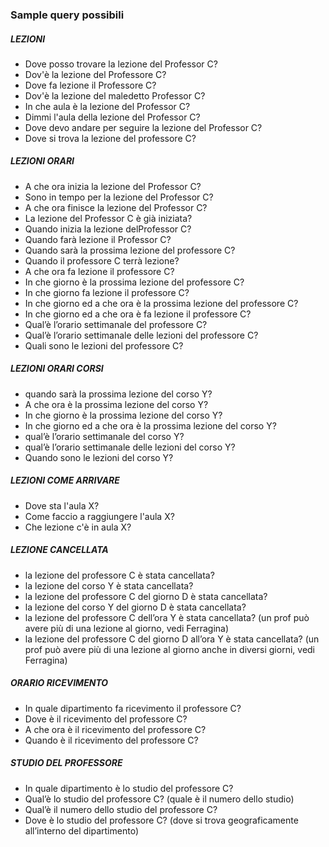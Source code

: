 ### Sample query possibili ###
##### LEZIONI ######
- Dove posso trovare la lezione del Professor C?
- Dov'è la lezione del Professore C?
- Dove fa lezione il Professore C?
- Dov'è la lezione del maledetto Professor C?
- In che aula è la lezione del Professor C?
- Dimmi l'aula della lezione del Professor C?
- Dove devo andare per seguire la lezione del Professor C?
- Dove si trova la lezione del professore C?
##### LEZIONI ORARI ######
- A che ora inizia la lezione del Professor C?
- Sono in tempo per la lezione del Professor C?
- A che ora finisce la lezione del Professor C?
- La lezione del Professor C è già iniziata?
- Quando inizia la lezione delProfessor C?
- Quando farà lezione il Professor C?
- Quando sarà la prossima lezione del professore C?
- Quando il professore C terrà lezione?
- A che ora fa lezione il professore C?
- In che giorno è la prossima lezione del professore C?
- In che giorno fa lezione il professore C?
- In che giorno ed a che ora è la prossima lezione del professore C?
- In che giorno ed a che ora è fa lezione il professore C?
- Qual’è l’orario  settimanale del professore C?
- Qual’è l’orario  settimanale delle lezioni del professore C?
- Quali sono le lezioni del professore C?
##### LEZIONI ORARI CORSI ######
- quando sarà la prossima lezione del corso Y?
- A che ora è la prossima lezione del corso Y?
- In che giorno è la prossima lezione del corso Y?
- In che giorno ed a che ora è la prossima lezione del corso Y?
- qual’è  l’orario settimanale del corso Y?
- qual’è l’orario  settimanale delle lezioni del corso Y?
- Quando sono le lezioni del corso Y?
##### LEZIONI COME ARRIVARE #####
- Dove sta l'aula X?
- Come faccio a raggiungere l'aula X?
- Che lezione c'è in aula X?
##### LEZIONE CANCELLATA #####
- la lezione del professore C è stata cancellata?
- la lezione del corso Y è stata cancellata?
- la lezione del professore C del giorno D è stata cancellata?
- la lezione del corso Y del giorno D è stata cancellata?
- la lezione del professore C dell’ora Y è stata cancellata? (un prof può avere più di una lezione al giorno, vedi Ferragina)
- la lezione del professore C del giorno D all’ora Y è stata cancellata? (un prof può avere più di una lezione al giorno anche in diversi giorni, vedi Ferragina)
##### ORARIO RICEVIMENTO #####
- In quale dipartimento fa ricevimento il professore C?
-  Dove è il ricevimento del professore C?
-  A che ora è il ricevimento del professore C?
-  Quando è il ricevimento del professore C?
##### STUDIO DEL PROFESSORE #####
- In quale dipartimento è lo studio del professore C?
- Qual’è lo studio del professore C? (quale è il numero dello studio)
- Qual’è il numero dello studio del professore C?
- Dove è lo studio del professore C? (dove si trova geograficamente all’interno del dipartimento)

